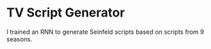 # TV Script Generator
I trained an RNN to generate Seinfeld scripts based on scripts from 9 seasons.